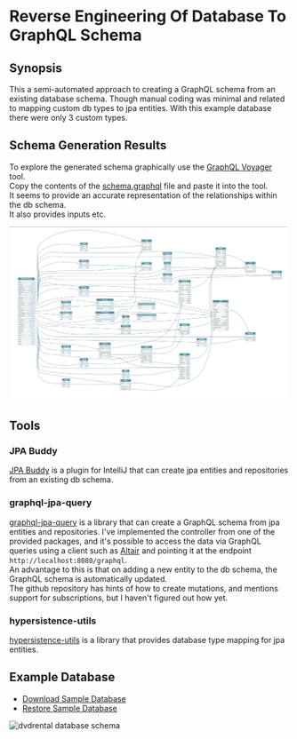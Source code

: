 # Reverse Engineering Of Database To GraphQL Schema

## Synopsis

This a semi-automated approach to creating a GraphQL schema from an existing database schema.
Though manual coding was minimal and related to mapping custom db types to jpa entities. 
With this example database there were only 3 custom types.

## Schema Generation Results

To explore the generated schema graphically use the [GraphQL Voyager](https://apis.guru/graphql-voyager/) tool.  
Copy the contents of the [schema.graphql](docs/schema/schema.graphql) file and paste it into the tool.  
It seems to provide an accurate representation of the relationships within the db schema.  
It also provides inputs etc.

<img src="docs/gen-result.png" alt="GraphQL Voyager" width="500"/>

## Tools

### JPA Buddy 
[JPA Buddy](https://jpa-buddy.com/documentation/) is a plugin for IntelliJ that can create jpa entities and repositories from an existing db schema.

### graphql-jpa-query
[graphql-jpa-query](https://github.com/introproventures/graphql-jpa-query) is a library that can create a GraphQL schema from jpa entities and repositories.
I've implemented the controller from one of the provided packages, and it's possible to access the data via GraphQL queries using a client such as [Altair](https://altairgraphql.dev/) and pointing it at the endpoint `http://localhost:8080/graphql`.   
An advantage to this is that on adding a new entity to the db schema, the GraphQL schema is automatically updated.     
The github repository has hints of how to create mutations, and mentions support for subscriptions, but I haven't figured out how yet.

### hypersistence-utils
[hypersistence-utils](https://github.com/vladmihalcea/hypersistence-utils) is a library that provides database type mapping for jpa entities.

## Example Database

* [Download Sample Database](https://www.postgresqltutorial.com/wp-content/uploads/2019/05/dvdrental.zip)
* [Restore Sample Database](https://www.postgresqltutorial.com/load-postgresql-sample-database/)

<img src="https://www.postgresqltutorial.com/wp-content/uploads/2018/03/dvd-rental-sample-database-diagram.png" alt="dvdrental database schema" width="500"/>

